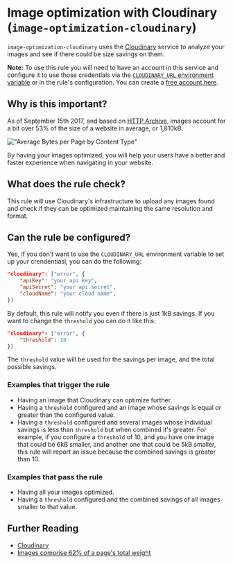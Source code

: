 # Image optimization with Cloudinary (`image-optimization-cloudinary`)

`image-optimization-cloudinary` uses the [Cloudinary][cloudinary]
service to analyze your images and see if there could be size savings
on them.

**Note:** To use this rule you will need to have an account in this
service and configure it to use those credentials via the
[`CLOUDINARY_URL` environment variable][environment-variable] or in
the rule's configuration. You can create a [free account here][signup].

## Why is this important?

As of September 15th 2017, and based on [HTTP Archive][httparchive-report],
images account for a bit over 53% of the size of a website in average,
or 1,810kB.

!["Average Bytes per Page by Content Type"][bytes-per-content-type]

By having your images optimized, you will help your users have a better
and faster experience when navigating in your website.

## What does the rule check?

This rule will use Cloudinary's infrastructure to upload any images
found and check if they can be optimized maintaining the same resolution
and format.

## Can the rule be configured?

Yes, if you don't want to use the `CLOUDINARY_URL` environment variable
to set up your crendentiasl, you can do the following:

```json
"cloudinary": ["error", {
    "apiKey": "your api key",
    "apiSecret": "your api secret",
    "cloudName": "your cloud name",
}]
```

By default, this rule will notify you even if there is just 1kB savings.
If you want to change the `threshold` you can do it like this:

```json
"cloudinary": ["error", {
    "threshold": 10
}]
```

The `threshold` value will be used for the savings per image, and the
total possible savings.

### Examples that **trigger** the rule

* Having an image that Cloudinary can optimize further.
* Having a `threshold` configured and an image whose savings is equal
  or greater than the configured value.
* Having a `threshold` configured and several images whose individual
  savings is less than `threshold` but when combined it's greater. For
  example, if you configure a `threshold` of 10, and you have one image
  that could be 6kB smaller, and another one that could be 5kB smaller,
  this rule will report an issue because the combined savings is greater
  than 10.

### Examples that **pass** the rule

* Having all your images optimized.
* Having a `threshold` configured and the combined savings of all images
  smaller to that value.

## Further Reading

* [Cloudinary][cloudinary]
* [Images comprise 62% of a page's total weight][62percent]

[62percent]: https://www.soasta.com/blog/page-bloat-average-web-page-2-mb/
[bytes-per-content-type]: https://chart.googleapis.com/chart?chs=400x225&cht=p&chco=007099&chd=t:1810,52,89,454,109,789,16&chds=0,1810&chdlp=b&chdl=total%203376%20kB&chl=Images+-+1810+kB%7CHTML+-+52+kB%7CStylesheets+-+89+kB%7CScripts+-+454+kB%7CFonts+-+109+kB%7CVideo+-+789+kB%7COther+-+16+kB&chma=|5&chtt=Average+Bytes+per+Page+by+Content+Type
[cloudinary]: https://cloudinary.com
[environment-variable]: https://www.npmjs.com/package/cloudinary#configuration
[httparchive-report]: http://httparchive.org/interesting.php?a=All&l=Sep%2015%202017#bytesperpage
[signup]: https://cloudinary.com/users/register/free
